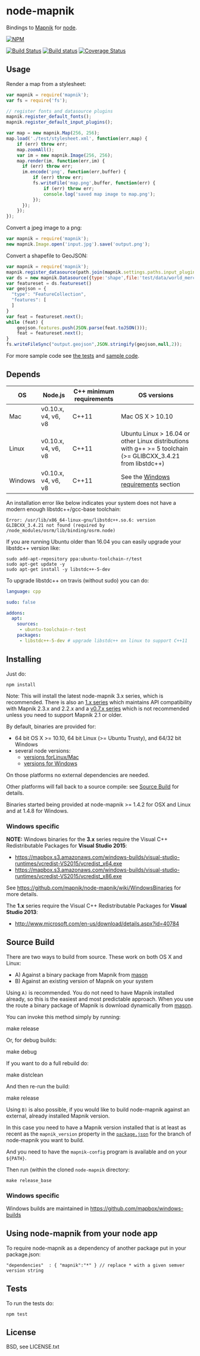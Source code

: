 # node-mapnik

Bindings to [Mapnik](http://mapnik.org) for [node](http://nodejs.org).

[![NPM](https://nodei.co/npm/mapnik.png?downloads=true&downloadRank=true)](https://nodei.co/npm/mapnik/)

[![Build Status](https://secure.travis-ci.org/mapnik/node-mapnik.png)](https://travis-ci.org/mapnik/node-mapnik)
[![Build status](https://ci.appveyor.com/api/projects/status/ju29v1vcpif2iww8?svg=true)](https://ci.appveyor.com/project/Mapbox/node-mapnik)
[![Coverage Status](https://coveralls.io/repos/mapnik/node-mapnik/badge.svg)](https://coveralls.io/r/mapnik/node-mapnik)

## Usage

Render a map from a stylesheet:

```js
var mapnik = require('mapnik');
var fs = require('fs');

// register fonts and datasource plugins
mapnik.register_default_fonts();
mapnik.register_default_input_plugins();

var map = new mapnik.Map(256, 256);
map.load('./test/stylesheet.xml', function(err,map) {
    if (err) throw err;
    map.zoomAll();
    var im = new mapnik.Image(256, 256);
    map.render(im, function(err,im) {
      if (err) throw err;
      im.encode('png', function(err,buffer) {
          if (err) throw err;
          fs.writeFile('map.png',buffer, function(err) {
              if (err) throw err;
              console.log('saved map image to map.png');
          });
      });
    });
});
```

Convert a jpeg image to a png:

```js
var mapnik = require('mapnik');
new mapnik.Image.open('input.jpg').save('output.png');
```

Convert a shapefile to GeoJSON:

```js
var mapnik = require('mapnik');
mapnik.register_datasource(path.join(mapnik.settings.paths.input_plugins,'shape.input'));
var ds = new mapnik.Datasource({type:'shape',file:'test/data/world_merc.shp'});
var featureset = ds.featureset()
var geojson = {
  "type": "FeatureCollection",
  "features": [
  ]
}
var feat = featureset.next();
while (feat) {
    geojson.features.push(JSON.parse(feat.toJSON()));
    feat = featureset.next();
}
fs.writeFileSync("output.geojson",JSON.stringify(geojson,null,2));
```

For more sample code see [the tests](./test) and [sample code](https://github.com/mapnik/node-mapnik-sample-code).

## Depends

OS|Node.js|C++ minimum requirements|OS versions
---|---|---|---
Mac|v0.10.x, v4, v6, v8|C++11|Mac OS X > 10.10
Linux|v0.10.x, v4, v6, v8|C++11|Ubuntu Linux > 16.04 or other Linux distributions with g++ >= 5 toolchain (>= GLIBCXX_3.4.21 from libstdc++)
Windows|v0.10.x, v4, v6, v8|C++11|See the [Windows requirements](https://github.com/mapnik/node-mapnik#windows-specific) section

An installation error like below indicates your system does not have a modern enough libstdc++/gcc-base toolchain:

```
Error: /usr/lib/x86_64-linux-gnu/libstdc++.so.6: version GLIBCXX_3.4.21 not found (required by /node_modules/osrm/lib/binding/osrm.node)
```

If you are running Ubuntu older than 16.04 you can easily upgrade your libstdc++ version like:

```
sudo add-apt-repository ppa:ubuntu-toolchain-r/test
sudo apt-get update -y
sudo apt-get install -y libstdc++-5-dev
```

To upgrade libstdc++ on travis (without sudo) you can do:

```yaml
language: cpp

sudo: false

addons:
  apt:
    sources:
     - ubuntu-toolchain-r-test
    packages:
     - libstdc++-5-dev # upgrade libstdc++ on linux to support C++11
```


## Installing

Just do:

    npm install

Note: This will install the latest node-mapnik 3.x series, which is recommended. There is also an [1.x series](https://github.com/mapnik/node-mapnik/tree/1.x) which maintains API compatibility with Mapnik 2.3.x and 2.2.x and a [v0.7.x series](https://github.com/mapnik/node-mapnik/tree/v0.7.x) which is not recommended unless you need to support Mapnik 2.1 or older.

By default, binaries are provided for:

 - 64 bit OS X >= 10.10, 64 bit Linux (>= Ubuntu Trusty), and 64/32 bit Windows
 - several node versions:
   - [versions forLinux/Mac](<https://github.com/mapnik/node-mapnik/blob/master/.travis.yml#L19-L47>)
   - [versions for Windows](<https://github.com/mapnik/node-mapnik/blob/master/appveyor.yml#L9-L32>)

On those platforms no external dependencies are needed.

Other platforms will fall back to a source compile: see [Source Build](#source-build) for details.

Binaries started being provided at node-mapnik >= 1.4.2 for OSX and Linux and at 1.4.8 for Windows.

### Windows specific

**NOTE:** Windows binaries for the **3.x** series require the Visual C++ Redistributable Packages for **Visual Studio 2015**:

  - <https://mapbox.s3.amazonaws.com/windows-builds/visual-studio-runtimes/vcredist-VS2015/vcredist_x64.exe>
  - <https://mapbox.s3.amazonaws.com/windows-builds/visual-studio-runtimes/vcredist-VS2015/vcredist_x86.exe>

See https://github.com/mapnik/node-mapnik/wiki/WindowsBinaries for more details.

The **1.x** series require the Visual C++ Redistributable Packages for **Visual Studio 2013**:

 - http://www.microsoft.com/en-us/download/details.aspx?id=40784


## Source Build

There are two ways to build from source. These work on both OS X and Linux:

 - A) Against a binary package from Mapnik from [mason](https://github.com/mapbox/mason)
 - B) Against an existing version of Mapnik on your system

Using `A)` is recommended. You do not need to have Mapnik installed already, so this is the easiest and most predictable approach. When you use the route a binary package of Mapnik is download dynamically from [mason](https://github.com/mapbox/mason).

You can invoke this method simply by running:

  make release

Or, for debug builds:

  make debug

If you want to do a full rebuild do:

  make distclean

And then re-run the build:

  make release

Using `B)` is also possible, if you would like to build node-mapnik against an external, already installed Mapnik version.

In this case you need to have a Mapnik version installed that is at least as recent as the `mapnik_version` property in the [`package.json`](./package.json) for the branch of node-mapnik you want to build.

And you need to have the `mapnik-config` program is available and on your `${PATH}`.

Then run (within the cloned `node-mapnik` directory:

    make release_base


### Windows specific

Windows builds are maintained in https://github.com/mapbox/windows-builds


## Using node-mapnik from your node app

To require node-mapnik as a dependency of another package put in your package.json:

    "dependencies"  : { "mapnik":"*" } // replace * with a given semver version string

## Tests

To run the tests do:
  
    npm test

## License

BSD, see LICENSE.txt
